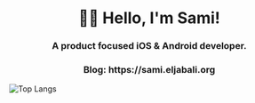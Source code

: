 <h1 align="center">👋🏽 Hello, I'm Sami!</h1>
<h3 align="center">A product focused iOS & Android developer.</h3>
<h3 align="center">Blog: https://sami.eljabali.org</h3>

<!-- ![GitHub stats](https://github-readme-stats.vercel.app/api?username=seljabali&show_icons=true&theme=tokyonight) -->
![Top Langs](https://github-readme-stats.vercel.app/api/top-langs/?username=seljabali&layout=compact&hide=html,makefile,shell,python,c,R,C++,php,ruby,hack&theme=tokyonight&count_private=true&exclude_repo=school_code,oldschool-visual-basic-6,comic-avatar-php-fb)
